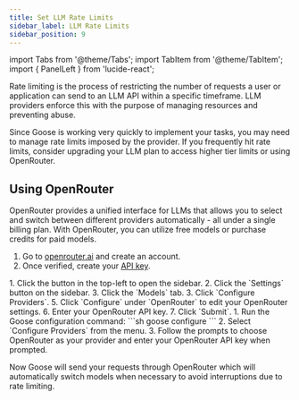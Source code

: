 ```yaml
---
title: Set LLM Rate Limits
sidebar_label: LLM Rate Limits
sidebar_position: 9
---
```


import Tabs from '@theme/Tabs';
import TabItem from '@theme/TabItem';
import { PanelLeft } from 'lucide-react';


Rate limiting is the process of restricting the number of requests a user or application can send to an LLM API within a specific timeframe. LLM providers enforce this with the purpose of managing resources and preventing abuse. 

Since Goose is working very quickly to implement your tasks, you may need to manage rate limits imposed by the provider. If you frequently hit rate limits, consider upgrading your LLM plan to access higher tier limits or using OpenRouter.

## Using OpenRouter

OpenRouter provides a unified interface for LLMs that allows you to select and switch between different providers automatically - all under a single billing plan. With OpenRouter, you can utilize free models or purchase credits for paid models.

1. Go to [openrouter.ai](https://openrouter.ai) and create an account. 
2. Once verified, create your [API key](https://openrouter.ai/settings/keys).

<Tabs groupId="interface">
  <TabItem value="ui" label="Goose Desktop" default>
    1. Click the <PanelLeft className="inline" size={16} /> button in the top-left to open the sidebar.
    2. Click the `Settings` button on the sidebar.
    3. Click the `Models` tab.
    3. Click `Configure Providers`.
    5. Click `Configure` under `OpenRouter` to edit your OpenRouter settings.
    6. Enter your OpenRouter API key.
    7. Click `Submit`.
  </TabItem>
  <TabItem value="cli" label="Goose CLI">
    1. Run the Goose configuration command:
    ```sh
    goose configure
    ```
    2. Select `Configure Providers` from the menu.
    3. Follow the prompts to choose OpenRouter as your provider and enter your OpenRouter API key when prompted.
  </TabItem>
</Tabs>


Now Goose will send your requests through OpenRouter which will automatically switch models when necessary to avoid interruptions due to rate limiting.